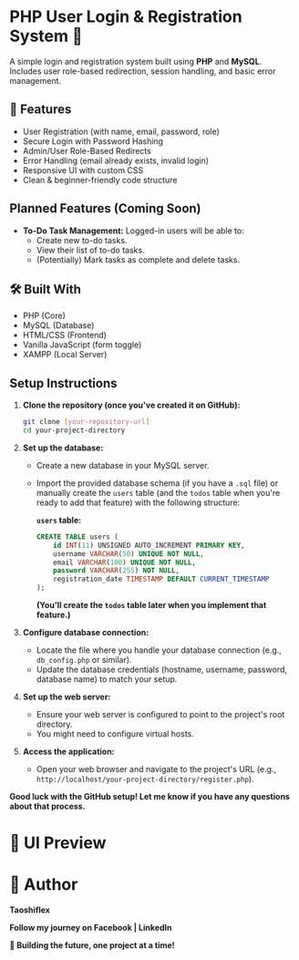 # PHP User Login & Registration System 🔐

A simple login and registration system built using **PHP** and **MySQL**.  
Includes user role-based redirection, session handling, and basic error management.

## 🔧 Features

* User Registration (with name, email, password, role)
* Secure Login with Password Hashing
* Admin/User Role-Based Redirects
* Error Handling (email already exists, invalid login)
* Responsive UI with custom CSS
* Clean & beginner-friendly code structure

## Planned Features (Coming Soon)

* **To-Do Task Management:** Logged-in users will be able to:
    * Create new to-do tasks.
    * View their list of to-do tasks.
    * (Potentially) Mark tasks as complete and delete tasks.

## 🛠️ Built With

* PHP (Core)
* MySQL (Database)
* HTML/CSS (Frontend)
* Vanilla JavaScript (form toggle)
* XAMPP (Local Server)

## Setup Instructions

1.  **Clone the repository (once you've created it on GitHub):**
    ```bash
    git clone [your-repository-url]
    cd your-project-directory
    ```

2.  **Set up the database:**
    * Create a new database in your MySQL server.
    * Import the provided database schema (if you have a `.sql` file) or manually create the `users` table (and the `todos` table when you're ready to add that feature) with the following structure:

        **`users` table:**
        ```sql
        CREATE TABLE users (
            id INT(11) UNSIGNED AUTO_INCREMENT PRIMARY KEY,
            username VARCHAR(50) UNIQUE NOT NULL,
            email VARCHAR(100) UNIQUE NOT NULL,
            password VARCHAR(255) NOT NULL,
            registration_date TIMESTAMP DEFAULT CURRENT_TIMESTAMP
        );
        ```

        **(You'll create the `todos` table later when you implement that feature.)**

3.  **Configure database connection:**
    * Locate the file where you handle your database connection (e.g., `db_config.php` or similar).
    * Update the database credentials (hostname, username, password, database name) to match your setup.

4.  **Set up the web server:**
    * Ensure your web server is configured to point to the project's root directory.
    * You might need to configure virtual hosts.

5.  **Access the application:**
    * Open your web browser and navigate to the project's URL (e.g., `http://localhost/your-project-directory/register.php`).

**Good luck with the GitHub setup! Let me know if you have any questions about that process.**

# 📸 UI Preview



# 🧠 Author
**Taoshiflex**

**Follow my journey on Facebook | LinkedIn**

**🚀 Building the future, one project at a time!**

